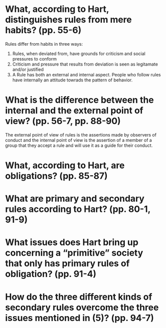 # What, according to Hart, distinguishes rules from mere habits? (pp. 55-6)

Rules differ from habits in three ways:

1. Rules, when deviated from, have grounds for criticism and social pressures to conform
2. Criticism and pressure that results from deviation is seen as legitamate and/or justified
3. A Rule has both an external and internal aspect. People who follow rules have internally an attitude towrads the pattern of behavior.

# What is the difference between the internal and the external point of view? (pp. 56-7, pp. 88-90) 

The external point of view of rules is the assertions made by observers of conduct and the internal point of view is the assertion of a member of a group that they accept a rule and will use it as a guide for their conduct.

# What, according to Hart, are obligations? (pp. 85-87)
# What are primary and secondary rules according to Hart? (pp. 80-1, 91-9)
# What issues does Hart bring up concerning a “primitive” society that only has primary rules of obligation? (pp. 91-4)
# How do the three different kinds of secondary rules overcome the three issues mentioned in (5)? (pp. 94-7)
